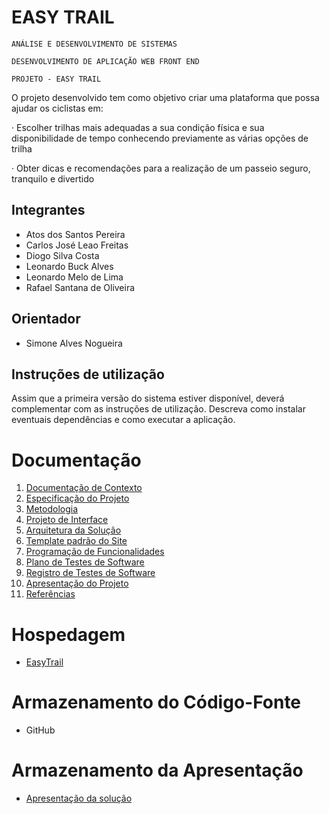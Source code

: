 # EASY TRAIL

`ANÁLISE E DESENVOLVIMENTO DE SISTEMAS`

`DESENVOLVIMENTO DE APLICAÇÃO WEB FRONT END`

`PROJETO - EASY TRAIL`

O projeto desenvolvido tem como objetivo criar uma plataforma que possa ajudar os ciclistas em:

· Escolher trilhas mais adequadas a sua condição física e sua disponibilidade de tempo conhecendo previamente as várias opções de trilha

· Obter dicas e recomendações para a realização de um passeio seguro, tranquilo e divertido
## Integrantes

* Atos dos Santos Pereira
* Carlos José Leao Freitas
* Diogo Silva Costa
* Leonardo Buck Alves
* Leonardo Melo de Lima
* Rafael Santana de Oliveira

## Orientador

* Simone Alves Nogueira

## Instruções de utilização

Assim que a primeira versão do sistema estiver disponível, deverá complementar com as instruções de utilização. Descreva como instalar eventuais dependências e como executar a aplicação.

# Documentação

<ol>
<li><a href="docs/01-Documentação de Contexto.md"> Documentação de Contexto</a></li>
<li><a href="docs/02-Especificação do Projeto.md"> Especificação do Projeto</a></li>
<li><a href="docs/03-Metodologia.md"> Metodologia</a></li>
<li><a href="docs/04-Projeto de Interface.md"> Projeto de Interface</a></li>
<li><a href="docs/05-Arquitetura da Solução.md"> Arquitetura da Solução</a></li>
<li><a href="docs/06-Template padrão do Site.md"> Template padrão do Site</a></li>
<li><a href="docs/07-Programação de Funcionalidades.md"> Programação de Funcionalidades</a></li>
<li><a href="docs/08-Plano de Testes de Software.md"> Plano de Testes de Software</a></li>
<li><a href="docs/09-Registro de Testes de Software.md"> Registro de Testes de Software</a></li>
<li><a href="docs/10-Apresentação do Projeto.md"> Apresentação do Projeto</a></li>
<li><a href="docs/11-Referências.md"> Referências</a></li>
</ol>

# Hospedagem

* [EasyTrail](https://icei-puc-minas-pmv-ads.github.io/pmv-ads-2022-2-e1-proj-web-t5-easy-trail/src/HomePage.html)

# Armazenamento do Código-Fonte

* GitHub

# Armazenamento da Apresentação

* <a href="presentation/">Apresentação da solução</a>
